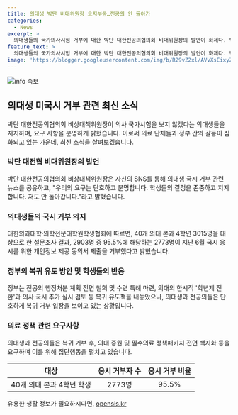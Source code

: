 ```yaml
---
title: 의대생 박단 비대위원장 요지부동…전공의 안 돌아가
categories:
  - News
excerpt: >
  의대생들의 국가의사시험 거부에 대한 박단 대한전공의협의회 비대위원장의 발언이 화제다. 박단 위원장은 의사 국시 거부를 지지하며 우리의 요구는 단호하고 분명합니다. 학생들의 결정을 존중하고 지지합니다. 저도 안 돌아가겠다고 밝혔다. 이에 대한의과대학·의학전문대학원학생협회 설문 결과 95.5%가 의사 국시 응시를 거부했다고 밝혀 논란이 확산되고 있다. 정부의 복귀 유도책에도 불구하고 의대생과 전공의들의 복귀 거부는 집단행동으로 이어지며 정부에 정책 변경을 요구하고 있다.
feature_text: >
  의대생들의 국가의사시험 거부에 대한 박단 대한전공의협의회 비대위원장의 발언이 화제다. 박단 위원장은 의사 국시 거부를 지지하며 우리의 요구는 단호하고 분명합니다. 학생들의 결정을 존중하고 지지합니다. 저도 안 돌아가겠다고 밝혔다. 이에 대한의과대학·의학전문대학원학생협회 설문 결과 95.5%가 의사 국시 응시를 거부했다고 밝혀 논란이 확산되고 있다. 정부의 복귀 유도책에도 불구하고 의대생과 전공의들의 복귀 거부는 집단행동으로 이어지며 정부에 정책 변경을 요구하고 있다.
image: 'https://blogger.googleusercontent.com/img/b/R29vZ2xl/AVvXsEixyZcFfHzMRdzZMjFBmAUKJYCLCGyLL1o632UiGVXcaFdKo_bkvkuCioo0uUKlGfBVcT3P84aROyZIXSBEx3Aw5nCQ3pTgDom1WDC4m8eifvWiAmWEEVb4x6G_l8C0QH225ldMjyaFvpxGEBGNO37VmDTDMHGhJPq73UglMfDca1-0aw/s1600/blogspot.png'
---
```


<p><img src="https://blogger.googleusercontent.com/img/b/R29vZ2xl/AVvXsEixyZcFfHzMRdzZMjFBmAUKJYCLCGyLL1o632UiGVXcaFdKo_bkvkuCioo0uUKlGfBVcT3P84aROyZIXSBEx3Aw5nCQ3pTgDom1WDC4m8eifvWiAmWEEVb4x6G_l8C0QH225ldMjyaFvpxGEBGNO37VmDTDMHGhJPq73UglMfDca1-0aw/s1600/blogspot.png" alt="info 속보" /></p>

<h2 data-ke-size="size26">의대생 미국시 거부 관련 최신 소식</h2>

<p data-ke-size="size16">박단 대한전공의협의회 비상대책위원장이 의사 국가시험을 보지 않겠다는 의대생들을 지지하며, 요구 사항을 분명하게 밝혔습니다. 이로써 의료 단체들과 정부 간의 갈등이 심화되고 있는 가운데, 최신 소식을 살펴보겠습니다.</p>

<h3>박단 대전협 비대위원장의 발언</h3>

<p data-ke-size="size16">박단 대한전공의협의회 비상대책위원장은 자신의 SNS를 통해 의대생 국시 거부 관련 뉴스를 공유하고, "우리의 요구는 단호하고 분명합니다. 학생들의 결정을 존중하고 지지합니다. 저도 안 돌아갑니다."라고 밝혔습니다.</p>

<h3>의대생들의 국시 거부 의지</h3>

<p data-ke-size="size16">대한의과대학·의학전문대학원학생협회에 따르면, 40개 의대 본과 4학년 3015명을 대상으로 한 설문조사 결과, 2903명 중 95.5%에 해당하는 2773명이 지난 6월 국시 응시를 위한 개인정보 제공 동의서 제출을 거부했다고 밝혔습니다.</p>

<h3>정부의 복귀 유도 방안 및 학생들의 반응</h3>

<p data-ke-size="size16">정부는 전공의 행정처분 계획 전면 철회 및 수련 특례 마련, 의대의 한시적 '학년제 전환'과 의사 국시 추가 실시 검토 등 복귀 유도책을 내놓았으나, 의대생과 전공의들은 단호하게 복귀 거부 입장을 보이고 있는 상황입니다.</p>

<h3>의료 정책 관련 요구사항</h3>

<p data-ke-size="size16">의대생과 전공의들은 복귀 거부 후, 의대 증원 및 필수의료 정책패키지 전면 백지화 등을 요구하며 이를 위해 집단행동을 펼치고 있습니다.</p>

<table>
    <thead>
        <tr>
            <th style="text-align: center;">대상</th>
            <th style="text-align: center;">응시 거부자 수</th>
            <th style="text-align: center;">응시 거부 비율</th>
        </tr>
    </thead>
    <tbody>
        <tr>
            <td style="text-align: center;">40개 의대 본과 4학년 학생</td>
            <td style="text-align: center;">2773명</td>
            <td style="text-align: center;">95.5%</td>
        </tr>
    </tbody>
</table>
유용한 생활 정보가 필요하시다면, <a href="https://opensis.kr" rel="dofollow">opensis.kr</a>


